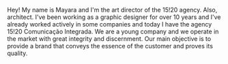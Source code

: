 Hey! My name is Mayara and I'm the art director of the 15!20 agency. Also, architect.
I've been working as a graphic designer for over 10 years and I've already worked actively in some companies and today I have the agency 15!20 Comunicação Integrada.
We are a young company and we operate in the market with great integrity and discernment. Our main objective is to provide a brand that conveys the essence of the customer and proves its quality.
